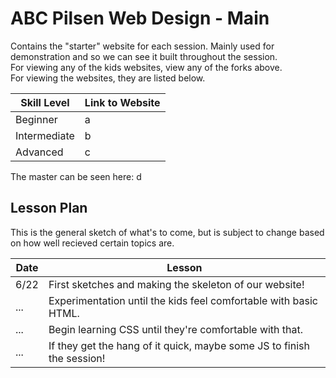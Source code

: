 # ABC Pilsen Web Design - Main
Contains the "starter" website for each session. Mainly used for demonstration and so we can see it built throughout the session.\
For viewing any of the kids websites, view any of the forks above.\
For viewing the websites, they are listed below.

| Skill Level | Link to Website |
| ----------- | --------------- |
| Beginner | a |
| Intermediate | b |
| Advanced | c |

The master can be seen here: d

## Lesson Plan
This is the general sketch of what's to come, but is subject to change based on how well recieved certain topics are.

| Date | Lesson |
| ---- | ------ |
| 6/22 | First sketches and making the skeleton of our website! |
| ... | Experimentation until the kids feel comfortable with basic HTML. |
| ... | Begin learning CSS until they're comfortable with that. |
| ... | If they get the hang of it quick, maybe some JS to finish the session! |